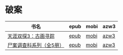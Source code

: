 # 破案

| 书名 | epub | mobi | azw3 |
| --- | --- | --- | --- |
| [天涯双探3：古画寻踪](http://ct.dalanmei.com/f/31084289-571811771-f1652c) | [epub](http://ct.dalanmei.com/f/31084289-571811771-f1652c) | [mobi](http://ct.dalanmei.com/f/31084289-571542253-a01afc) | [azw3](http://ct.dalanmei.com/f/31084289-572196433-3fc998) |
| [尸案调查科系列（全5册）](http://ct.dalanmei.com/f/31084289-571787736-014d20) | [epub](http://ct.dalanmei.com/f/31084289-571787736-014d20) | [mobi](http://ct.dalanmei.com/f/31084289-571455178-427815) | [azw3](http://ct.dalanmei.com/f/31084289-571888499-84d99d) |
